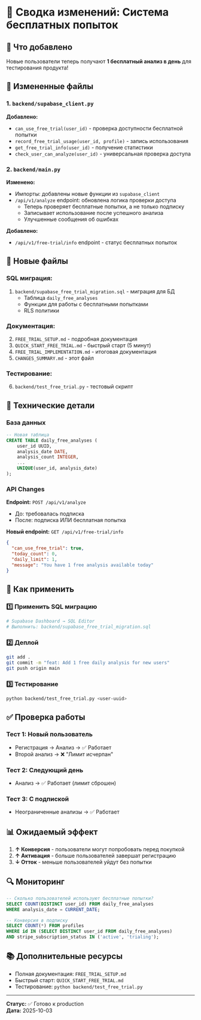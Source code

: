 # 📝 Сводка изменений: Система бесплатных попыток

## 🎁 Что добавлено

Новые пользователи теперь получают **1 бесплатный анализ в день** для тестирования продукта!

## 📂 Измененные файлы

### 1. `backend/supabase_client.py`

**Добавлено:**

- `can_use_free_trial(user_id)` - проверка доступности бесплатной попытки
- `record_free_trial_usage(user_id, profile)` - запись использования
- `get_free_trial_info(user_id)` - получение статистики
- `check_user_can_analyze(user_id)` - универсальная проверка доступа

### 2. `backend/main.py`

**Изменено:**

- Импорты: добавлены новые функции из `supabase_client`
- `/api/v1/analyze` endpoint: обновлена логика проверки доступа
  - Теперь проверяет бесплатные попытки, а не только подписку
  - Записывает использование после успешного анализа
  - Улучшенные сообщения об ошибках

**Добавлено:**

- `/api/v1/free-trial/info` endpoint - статус бесплатных попыток

## 📄 Новые файлы

### SQL миграция:

1. `backend/supabase_free_trial_migration.sql` - миграция для БД
   - Таблица `daily_free_analyses`
   - Функции для работы с бесплатными попытками
   - RLS политики

### Документация:

2. `FREE_TRIAL_SETUP.md` - подробная документация
3. `QUICK_START_FREE_TRIAL.md` - быстрый старт (5 минут)
4. `FREE_TRIAL_IMPLEMENTATION.md` - итоговая документация
5. `CHANGES_SUMMARY.md` - этот файл

### Тестирование:

6. `backend/test_free_trial.py` - тестовый скрипт

## 🔧 Технические детали

### База данных

```sql
-- Новая таблица
CREATE TABLE daily_free_analyses (
    user_id UUID,
    analysis_date DATE,
    analysis_count INTEGER,
    ...
    UNIQUE(user_id, analysis_date)
);
```

### API Changes

**Endpoint:** `POST /api/v1/analyze`

- До: требовалась подписка
- После: подписка ИЛИ бесплатная попытка

**Новый endpoint:** `GET /api/v1/free-trial/info`

```json
{
  "can_use_free_trial": true,
  "today_count": 0,
  "daily_limit": 1,
  "message": "You have 1 free analysis available today"
}
```

## 🚀 Как применить

### 1️⃣ Применить SQL миграцию

```bash
# Supabase Dashboard → SQL Editor
# Выполнить: backend/supabase_free_trial_migration.sql
```

### 2️⃣ Деплой

```bash
git add .
git commit -m "feat: Add 1 free daily analysis for new users"
git push origin main
```

### 3️⃣ Тестирование

```bash
python backend/test_free_trial.py <user-uuid>
```

## ✅ Проверка работы

### Тест 1: Новый пользователь

- Регистрация → Анализ → ✅ Работает
- Второй анализ → ❌ "Лимит исчерпан"

### Тест 2: Следующий день

- Анализ → ✅ Работает (лимит сброшен)

### Тест 3: С подпиской

- Неограниченные анализы → ✅ Работает

## 📊 Ожидаемый эффект

1. **↑ Конверсия** - пользователи могут попробовать перед покупкой
2. **↑ Активация** - больше пользователей завершат регистрацию
3. **↓ Отток** - меньше пользователей уйдут без попытки

## 🔍 Мониторинг

```sql
-- Сколько пользователей используют бесплатные попытки?
SELECT COUNT(DISTINCT user_id) FROM daily_free_analyses
WHERE analysis_date = CURRENT_DATE;

-- Конверсия в подписку
SELECT COUNT(*) FROM profiles
WHERE id IN (SELECT DISTINCT user_id FROM daily_free_analyses)
AND stripe_subscription_status IN ('active', 'trialing');
```

## 📚 Дополнительные ресурсы

- Полная документация: `FREE_TRIAL_SETUP.md`
- Быстрый старт: `QUICK_START_FREE_TRIAL.md`
- Тестирование: `python backend/test_free_trial.py`

---

**Статус:** ✅ Готово к production  
**Дата:** 2025-10-03
